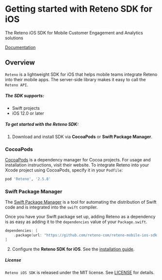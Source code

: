 # Getting started with Reteno SDK for iOS

The Reteno iOS SDK for Mobile Customer Engagement and Analytics solutions

[Documentation](https://docs.reteno.com/reference/ios-sdk)

## Overview

`Reteno` is a lightweight SDK for iOS that helps mobile teams integrate Reteno into their mobile apps. The server-side library makes it easy to call the `Reteno API`.

##### The SDK supports:

- Swift projects
- iOS 12.0 or later

##### To get started with the  Reteno SDK:

1. Download and install SDK via **CocoaPods** or **Swift Package Manager**.

### CocoaPods

[CocoaPods](https://cocoapods.org) is a dependency manager for Cocoa projects. For usage and installation instructions, visit their website. To integrate Reteno into your Xcode project using CocoaPods, specify it in your `Podfile`:

```ruby
pod 'Reteno', '2.5.8'
```

### Swift Package Manager

The [Swift Package Manager](https://swift.org/package-manager/) is a tool for automating the distribution of Swift code and is integrated into the `swift` compiler. 

Once you have your Swift package set up, adding Reteno as a dependency is as easy as adding it to the `dependencies` value of your `Package.swift`.

```swift
dependencies: [
    .package(url: "https://github.com/reteno-com/reteno-mobile-ios-sdk.git", .upToNextMajor(from: "2.5.8"))
]
```

2. Configure the **Reteno SDK for iOS**. See the [installation guide](https://docs.reteno.com/reference/ios#setting-up-the-sdk).

##### License

`Reteno iOS SDK` is released under the MIT license. See [LICENSE](https://github.com/reteno-com/reteno-mobile-ios-sdk/blob/main/LICENSE) for details.
